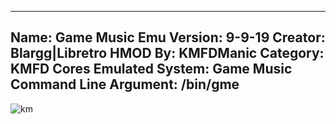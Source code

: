 -----------------------
Name: Game Music Emu
Version: 9-9-19
Creator: Blargg|Libretro
HMOD By: KMFDManic
Category: KMFD Cores
Emulated System: Game Music
Command Line Argument: /bin/gme
-----------------------
![km](https://i.imgur.com/lqvlnmX.png)
